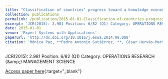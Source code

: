 ```yaml
---
title: "Classification of countries’ progress toward a knowledge economy based on machine learning classification techniqu"
collection: publications
permalink: /publication/2015-01-01-Classification-of-countries-progress-toward-a-knowledge-economy-based-on-machine-learning-classification-techniqu
excerpt: 'JCR(2015): 2.981 Position: 6/82 (Q1) Category: OPERATIONS RESEARCH {\&amp;} MANAGEMENT SCIENCE'
date: 2015-01-01
venue: 'Expert Systems with Applications'
paperurl: 'http://dx.doi.org/10.1016/j.eswa.2014.08.008'
citation: 'Mónica Paz, **Pedro Antonio Gutiérrez, **, César Hervás-Martínez, &quot;Classification of countries’ progress toward a knowledge economy based on machine learning classification techniqu.&quot; Expert Systems with Applications, Vol. 42(1), 2015, pp.562–572.'
---
```

JCR(2015): 2.981 Position: 6/82 (Q1) Category: OPERATIONS RESEARCH {\&amp;} MANAGEMENT SCIENCE

[Access paper here](http://dx.doi.org/10.1016/j.eswa.2014.08.008){:target="_blank"}
